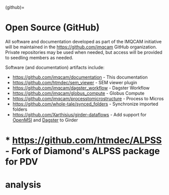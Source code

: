 (github)=
# Open Source (GitHub)

All software and documentation developed as part of the IMQCAM initiative will
be maintained in the https://github.com/imqcam GitHub organization. Private
repositories may be used when needed, but access will be provided to seedling
members as needed.

Software (and documentation) artifacts include:
* https://github.com/imqcam/documentation - This documentation
* https://github.com/htmdec/sem_viewer - SEM viewer plugin
* https://github.com/imqcam/dagster_workflow - Dagster Workflow
* https://github.com/imqcam/globus_compute - Globus Compute
* https://github.com/imqcam/processtomicrostructure - Process to Micros
* https://github.com/whole-tale/synced_folders - Synchronize imported folders
* https://github.com/Xarthisius/girder-dataflows - Add support for
  [OpenMSI](https://github.com/openmsi/openmsistream) and
  [Dagster](https://dagster.io/) to Girder
# * https://github.com/htmdec/ALPSS - Fork of Diamond's ALPSS package for PDV
  # analysis
